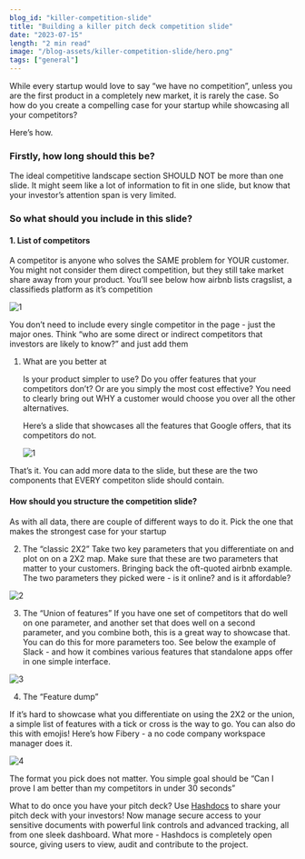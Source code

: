 ```yaml
---
blog_id: "killer-competition-slide"
title: "Building a killer pitch deck competition slide"
date: "2023-07-15"
length: "2 min read"
image: "/blog-assets/killer-competition-slide/hero.png"
tags: ["general"]
---
```

While every startup would love to say “we have no competition”, unless you are the first product in a completely new market, it is rarely the case. So how do you create a compelling case for your startup while showcasing all your competitors? 

Here’s how. 

### **Firstly, how long should this be?**
The ideal competitive landscape section SHOULD NOT be more than one slide. It might seem like a lot of information to fit in one slide, but know that your investor’s attention span is very limited. 

### **So what should you include in this slide?**

#### **1. List of competitors**

A competitor is anyone who solves the SAME problem for YOUR customer. You might not consider them direct competition, but they still take market share away from your product.  You’ll see below how airbnb lists cragslist, a classifieds platform as it’s competition
 

![1](/blog-assets/killer-competition-slide/hero.png)

You don’t need to include every single competitor in the page - just the major ones. Think “who are some direct or indirect competitors that investors are likely to know?” and just add them

1. What are you better at
    
    Is your product simpler to use? Do you offer features that your competitors don’t? Or are you simply the most cost effective? You need to clearly bring out WHY a customer would choose you over all the other alternatives. 
    
    Here’s a slide that showcases all the features that Google offers, that its competitors do not. 
    
    ![1](/blog-assets/killer-competition-slide/1.png)
    

That’s it. You can add more data to the slide, but these are the two components that EVERY competiton slide should contain. 

#### **How should you structure the competition slide?**

As with all data, there are couple of different ways to do it. Pick the one that makes the strongest case for your startup

2. The “classic 2X2”
Take two key parameters that you differentiate on and plot on on a 2X2 map. Make sure that these are two parameters that matter to your customers. Bringing back the oft-quoted airbnb example. The two parameters they picked were - is it online? and is it affordable?

![2](/blog-assets/killer-competition-slide/2.png)

3. The “Union of features”
If you have one set of competitors that do well on one parameter, and another set that does well on a second parameter, and you combine both, this is a great way to showcase that. You can do this for more parameters too. See below the example of Slack - and how it combines various features that standalone apps offer in one simple interface. 

![3](/blog-assets/killer-competition-slide/3.png)

4. The “Feature dump”

If it’s hard to showcase what you differentiate on using the 2X2 or the union, a simple list of features with a tick or cross is the way to go. You can also do this with emojis! Here’s how Fibery  - a no code company workspace manager does it.

![4](/blog-assets/killer-competition-slide/4.png)

The format you pick does not matter. You simple goal should be “Can I prove I am better than my competitors in under 30 seconds”

What to do once you have your pitch deck? Use [Hashdocs](https://hashdocs.org) to share your pitch deck with your investors! Now manage secure access to your sensitive documents with powerful link controls and advanced tracking, all from one sleek dashboard. What more - Hashdocs is completely open source, giving users to view, audit and contribute to the project.